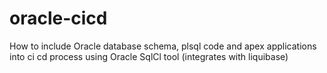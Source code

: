 # oracle-cicd
How to include Oracle database schema, plsql code and apex applications into ci cd process using Oracle SqlCl tool (integrates with liquibase)
